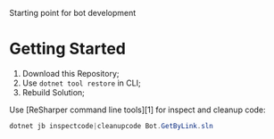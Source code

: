 Starting point for bot development

# Getting Started

1. Download this Repository;
2. Use `dotnet tool restore` in CLI;
3. Rebuild Solution;

Use [ReSharper command line tools][1] for inspect and cleanup code:

```PowerShell
dotnet jb inspectcode|cleanupcode Bot.GetByLink.sln
```
